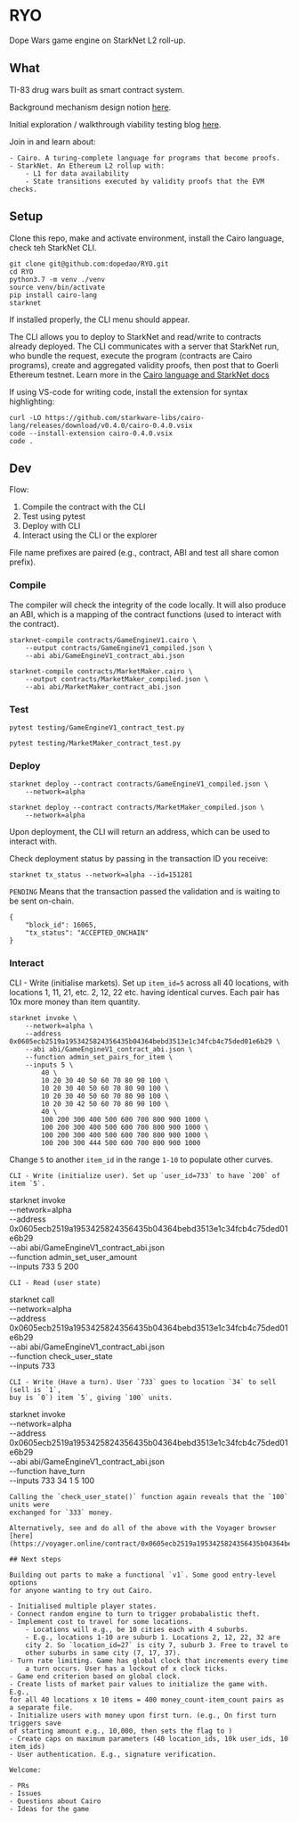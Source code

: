 # RYO
Dope Wars game engine on StarkNet L2 roll-up.

## What

TI-83 drug wars built as smart contract system.

Background mechanism design notion [here](https://dope-wars.notion.site/dope-22fe2860c3e64b1687db9ba2d70b0bb5).

Initial exploration / walkthrough viability testing blog [here](https://perama-v.github.io/cairo/game/world).

Join in and learn about:

    - Cairo. A turing-complete language for programs that become proofs.
    - StarkNet. An Ethereum L2 rollup with:
        - L1 for data availability
        - State transitions executed by validity proofs that the EVM checks.

## Setup

Clone this repo, make and activate environment, install the Cairo language, check teh StarkNet CLI.

```
git clone git@github.com:dopedao/RYO.git
cd RYO
python3.7 -m venv ./venv
source venv/bin/activate
pip install cairo-lang
starknet
```
If installed properly, the CLI menu should appear.

The CLI allows you to deploy to StarkNet and read/write to contracts
already deployed. The CLI communicates with a server that StarkNet
run, who bundle the request, execute the program (contracts are
Cairo programs), create and aggregated validity proofs, then post that
to Goerli Ethereum testnet. Learn more in the [Cairo language and StarkNet docs](https://www.cairo-lang.org/docs/)

If using VS-code for writing code, install the extension for syntax highlighting:
```
curl -LO https://github.com/starkware-libs/cairo-lang/releases/download/v0.4.0/cairo-0.4.0.vsix
code --install-extension cairo-0.4.0.vsix
code .
```

## Dev

Flow:

1. Compile the contract with the CLI
2. Test using pytest
3. Deploy with CLI
4. Interact using the CLI or the explorer

File name prefixes are paired (e.g., contract, ABI and test all share comon prefix).

### Compile

The compiler will check the integrity of the code locally.
It will also produce an ABI, which is a mapping of the contract functions
(used to interact with the contract).
```
starknet-compile contracts/GameEngineV1.cairo \
    --output contracts/GameEngineV1_compiled.json \
    --abi abi/GameEngineV1_contract_abi.json

starknet-compile contracts/MarketMaker.cairo \
    --output contracts/MarketMaker_compiled.json \
    --abi abi/MarketMaker_contract_abi.json
```

### Test

```
pytest testing/GameEngineV1_contract_test.py

pytest testing/MarketMaker_contract_test.py
```

### Deploy

```
starknet deploy --contract contracts/GameEngineV1_compiled.json \
    --network=alpha

starknet deploy --contract contracts/MarketMaker_compiled.json \
    --network=alpha
```
Upon deployment, the CLI will return an address, which can be used
to interact with.

Check deployment status by passing in the transaction ID you receive:
```
starknet tx_status --network=alpha --id=151281
```
`PENDING` Means that the transaction passed the validation and is waiting to be sent on-chain.
```
{
    "block_id": 16065,
    "tx_status": "ACCEPTED_ONCHAIN"
}
```
### Interact

CLI - Write (initialise markets). Set up `item_id=5` across all 40 locations,
with locations 1, 11, 21, etc. 2, 12, 22 etc. having identical curves. Each pair has 10x more money than item quantity.
```
starknet invoke \
    --network=alpha \
    --address 0x0605ecb2519a1953425824356435b04364bebd3513e1c34fcb4c75ded01e6b29 \
    --abi abi/GameEngineV1_contract_abi.json \
    --function admin_set_pairs_for_item \
    --inputs 5 \
        40 \
        10 20 30 40 50 60 70 80 90 100 \
        10 20 30 40 50 60 70 80 90 100 \
        10 20 30 40 50 60 70 80 90 100 \
        10 20 30 42 50 60 70 80 90 100 \
        40 \
        100 200 300 400 500 600 700 800 900 1000 \
        100 200 300 400 500 600 700 800 900 1000 \
        100 200 300 400 500 600 700 800 900 1000 \
        100 200 300 444 500 600 700 800 900 1000
```
Change `5` to another `item_id` in the range `1-10` to populate other curves.

```
CLI - Write (initialize user). Set up `user_id=733` to have `200` of item `5`.
```
starknet invoke \
    --network=alpha \
    --address 0x0605ecb2519a1953425824356435b04364bebd3513e1c34fcb4c75ded01e6b29 \
    --abi abi/GameEngineV1_contract_abi.json \
    --function admin_set_user_amount \
    --inputs 733 5 200
```
CLI - Read (user state)
```
starknet call \
    --network=alpha \
    --address 0x0605ecb2519a1953425824356435b04364bebd3513e1c34fcb4c75ded01e6b29 \
    --abi abi/GameEngineV1_contract_abi.json \
    --function check_user_state \
    --inputs 733
```
CLI - Write (Have a turn). User `733` goes to location `34` to sell (sell is `1`,
buy is `0`) item `5`, giving `100` units.
```
starknet invoke \
    --network=alpha \
    --address 0x0605ecb2519a1953425824356435b04364bebd3513e1c34fcb4c75ded01e6b29 \
    --abi abi/GameEngineV1_contract_abi.json \
    --function have_turn \
    --inputs 733 34 1 5 100
```
Calling the `check_user_state()` function again reveals that the `100` units were
exchanged for `333` money.

Alternatively, see and do all of the above with the Voyager browser [here](https://voyager.online/contract/0x0605ecb2519a1953425824356435b04364bebd3513e1c34fcb4c75ded01e6b29#writeContract).

## Next steps

Building out parts to make a functional `v1`. Some good entry-level options
for anyone wanting to try out Cairo.

- Initialised multiple player states.
- Connect random engine to turn to trigger probabalistic theft.
- Implement cost to travel for some locations.
    - Locations will e.g., be 10 cities each with 4 suburbs.
    - E.g., locations 1-10 are suburb 1. Locations 2, 12, 22, 32 are
    city 2. So `location_id=27` is city 7, suburb 3. Free to travel to
    other suburbs in same city (7, 17, 37).
- Turn rate limiting. Game has global clock that increments every time
    a turn occurs. User has a lockout of x clock ticks.
- Game end criterion based on global clock.
- Create lists of market pair values to initialize the game with. E.g.,
for all 40 locations x 10 items = 400 money_count-item_count pairs as a separate file.
- Initialize users with money upon first turn. (e.g., On first turn triggers save
of starting amount e.g., 10,000, then sets the flag to )
- Create caps on maximum parameters (40 location_ids, 10k user_ids, 10 item_ids)
- User authentication. E.g., signature verification.

Welcome:

- PRs
- Issues
- Questions about Cairo
- Ideas for the game